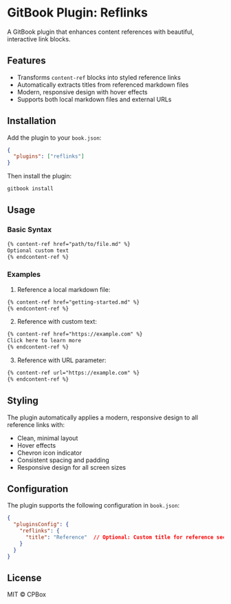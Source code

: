 # GitBook Plugin: Reflinks

A GitBook plugin that enhances content references with beautiful, interactive link blocks.

## Features

- Transforms `content-ref` blocks into styled reference links
- Automatically extracts titles from referenced markdown files
- Modern, responsive design with hover effects
- Supports both local markdown files and external URLs

## Installation

Add the plugin to your `book.json`:

```json
{
  "plugins": ["reflinks"]
}
```

Then install the plugin:

```bash
gitbook install
```

## Usage

### Basic Syntax

```markdown
{% content-ref href="path/to/file.md" %}
Optional custom text
{% endcontent-ref %}
```

### Examples

1. Reference a local markdown file:
```markdown
{% content-ref href="getting-started.md" %}
{% endcontent-ref %}
```

2. Reference with custom text:
```markdown
{% content-ref href="https://example.com" %}
Click here to learn more
{% endcontent-ref %}
```

3. Reference with URL parameter:
```markdown
{% content-ref url="https://example.com" %}
{% endcontent-ref %}
```

## Styling

The plugin automatically applies a modern, responsive design to all reference links with:
- Clean, minimal layout
- Hover effects
- Chevron icon indicator
- Consistent spacing and padding
- Responsive design for all screen sizes

## Configuration

The plugin supports the following configuration in `book.json`:

```json
{
  "pluginsConfig": {
    "reflinks": {
      "title": "Reference"  // Optional: Custom title for reference section
    }
  }
}
```

## License

MIT © CPBox 